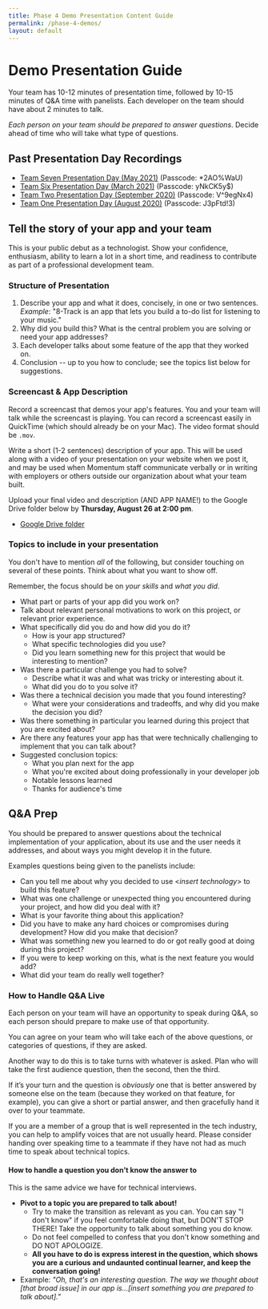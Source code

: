 ```yaml
---
title: Phase 4 Demo Presentation Content Guide
permalink: /phase-4-demos/
layout: default
---
```


# Demo Presentation Guide

Your team has 10-12 minutes of presentation time, followed by 10-15 minutes of Q&A time with panelists. Each developer on the team should have about 2 minutes to talk.

_Each person on your team should be prepared to answer questions_. Decide ahead of time who will take what type of questions.

## Past Presentation Day Recordings

- [Team Seven Presentation Day (May 2021)](https://us02web.zoom.us/rec/share/DBOPdL-PCm-3b2jX1-GiLaGaP5KWC4AP1ZgWgFZ-4OvGcFm2CpQM6wqlPdb9i5dI.WMmKe5DhtGm-IJi9?startTime=1620403037000) (Passcode: *2AO%WaU)
- [Team Six Presentation Day (March 2021)](https://us02web.zoom.us/rec/share/FH3ylox46Z5jLlGtqnTwIHHFW6LjU3HxsPo7VAIzgDK-ILJoE6eXCWYY6f1jAzsA.GL5f4OWcNnJww-D7) (Passcode: yNkCK5y$)
- [Team Two Presentation Day (September 2020)](https://us02web.zoom.us/rec/share/HRN1qN11i5OuY6cS9S8O4mGfn0-cwZbaPPCRO9861W-77wH-YBeQKvO7aDZkZtBs.N09hjeocw3OvewZj) (Passcode: V^9egNx4)
- [Team One Presentation Day (August 2020)](https://us02web.zoom.us/rec/play/65MsI7-o_z03EtKWsgSDBPF5W9Xvequs0SEd_6VemUe0ASVRN1f1ZuYXZ-H2_-T8ccQp0VjD-0btYf9g?startTime=1596808567000) (Passcode: J3pFtd!3)

## Tell the story of your app and your team

This is your public debut as a technologist. Show your confidence, enthusiasm, ability to learn a lot in a short time, and readiness to contribute as part of a professional development team.

### Structure of Presentation

1. Describe your app and what it does, concisely, in one or two sentences. _Example_: "8-Track is an app that lets you build a to-do list for listening to your music."
2. Why did you build this? What is the central problem you are solving or need your app addresses?
3. Each developer talks about some feature of the app that they worked on.
4. Conclusion -- up to you how to conclude; see the topics list below for suggestions.

### Screencast & App Description

Record a screencast that demos your app's features. You and your team will talk while the screencast is playing. You can record a screencast easily in QuickTime (which should already be on your Mac). The video format should be `.mov`.

Write a short (1-2 sentences) description of your app. This will be used along with a video of your presentation on your website when we post it, and may be used when Momentum staff communicate verbally or in writing with employers or others outside our organization about what your team built.

Upload your final video and description (AND APP NAME!) to the Google Drive folder below by **Thursday, August 26 at 2:00 pm**.

- [Google Drive folder](https://drive.google.com/drive/folders/1yqX2wikhrrZ5c1s3pL_LqxHe2a_Ijb9V?usp=sharing)

### Topics to include in your presentation

You don't have to mention _all_ of the following, but consider touching on several of these points. Think about what you want to show off.

Remember, the focus should be on _your skills_ and _what you did_.

- What part or parts of your app did you work on?
- Talk about relevant personal motivations to work on this project, or relevant prior experience.
- What specifically did you do and how did you do it?
  - How is your app structured?
  - What specific technologies did you use?
  - Did you learn something new for this project that would be interesting to mention?
- Was there a particular challenge you had to solve?
  - Describe what it was and what was tricky or interesting about it.
  - What did you do to you solve it?
- Was there a technical decision you made that you found interesting?
  - What were your considerations and tradeoffs, and why did you make the decision you did?
- Was there something in particular you learned during this project that you are excited about?
- Are there any features your app has that were technically challenging to implement that you can talk about?
- Suggested conclusion topics:
  - What you plan next for the app
  - What you're excited about doing professionally in your developer job
  - Notable lessons learned
  - Thanks for audience's time

## Q&A Prep

You should be prepared to answer questions about the technical implementation of your application, about its use and the user needs it addresses, and about ways you might develop it in the future.

Examples questions being given to the panelists include:

- Can you tell me about why you decided to use <_insert technology_> to build this feature?
- What was one challenge or unexpected thing you encountered during your project, and how did you deal with it?
- What is your favorite thing about this application?
- Did you have to make any hard choices or compromises during development? How did you make that decision?
- What was something new you learned to do or got really good at doing during this project?
- If you were to keep working on this, what is the next feature you would add?
- What did your team do really well together?

### How to Handle Q&A Live

Each person on your team will have an opportunity to speak during Q&A, so each person should prepare to make use of that opportunity.

You can agree on your team who will take each of the above questions, or categories of questions, if they are asked.

Another way to do this is to take turns with whatever is asked. Plan who will take the first audience question, then the second, then the third.

If it’s your turn and the question is _obviously_ one that is better answered by someone else on the team (because they worked on that feature, for example), you can give a short or partial answer, and then gracefully hand it over to your teammate.

If you are a member of a group that is well represented in the tech industry, you can help to amplify voices that are not usually heard. Please consider handing over speaking time to a teammate if they have not had as much time to speak about technical topics.

#### How to handle a question you don't know the answer to

This is the same advice we have for technical interviews.

- **Pivot to a topic you are prepared to talk about!**
  - Try to make the transition as relevant as you can. You can say "I don't know" if you feel comfortable doing that, but DON'T STOP THERE! Take the opportunity to talk about something you do know.
  - Do not feel compelled to confess that you don't know something and DO NOT APOLOGIZE.
  - **All you have to do is express interest in the question, which shows you are a curious and undaunted continual learner, and keep the conversation going!**
- Example: _"Oh, that's an interesting question. The way we thought about [that broad issue] in our app is...[insert something you are prepared to talk about]."_
